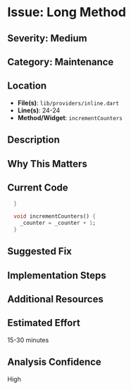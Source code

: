 # Issue: Long Method

## Severity: Medium

## Category: Maintenance

## Location
- **File(s)**: `lib/providers/inline.dart`
- **Line(s)**: 24-24
- **Method/Widget**: `incrementCounters`

## Description


## Why This Matters


## Current Code
```dart
  }

  void incrementCounters() {
    _counter = _counter + 1;
  }

```

## Suggested Fix


## Implementation Steps


## Additional Resources


## Estimated Effort
15-30 minutes

## Analysis Confidence
High
